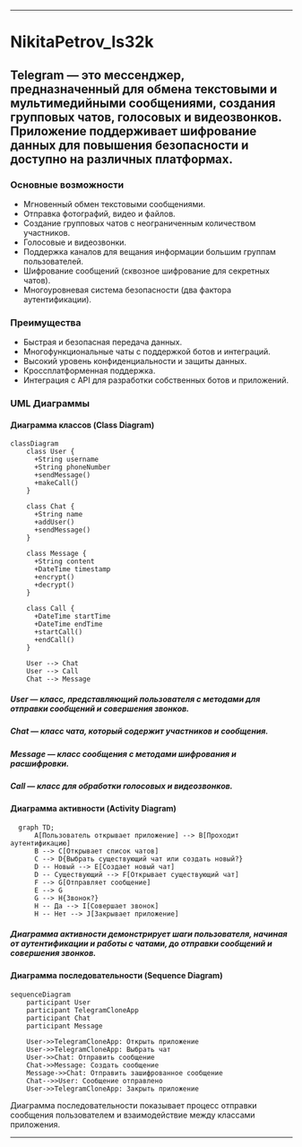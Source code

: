 _______________________________________________________
# NikitaPetrov_Is32k

## Telegram — это мессенджер, предназначенный для обмена текстовыми и мультимедийными сообщениями, создания групповых чатов, голосовых и видеозвонков. Приложение поддерживает шифрование данных для повышения безопасности и доступно на различных платформах.

### Основные возможности
- Мгновенный обмен текстовыми сообщениями.
- Отправка фотографий, видео и файлов.
- Создание групповых чатов с неограниченным количеством участников.
- Голосовые и видеозвонки.
- Поддержка каналов для вещания информации большим группам пользователей.
- Шифрование сообщений (сквозное шифрование для секретных чатов).
- Многоуровневая система безопасности (два фактора аутентификации).
### Преимущества
- Быстрая и безопасная передача данных.
- Многофункциональные чаты с поддержкой ботов и интеграций.
- Высокий уровень конфиденциальности и защиты данных.
- Кроссплатформенная поддержка.
- Интеграция с API для разработки собственных ботов и приложений.
### UML Диаграммы
#### Диаграмма классов (Class Diagram)
```mermaid
classDiagram
    class User {
      +String username
      +String phoneNumber
      +sendMessage()
      +makeCall()
    }

    class Chat {
      +String name
      +addUser()
      +sendMessage()
    }

    class Message {
      +String content
      +DateTime timestamp
      +encrypt()
      +decrypt()
    }

    class Call {
      +DateTime startTime
      +DateTime endTime
      +startCall()
      +endCall()
    }

    User --> Chat
    User --> Call
    Chat --> Message
```
##### User — класс, представляющий пользователя с методами для отправки сообщений и совершения звонков.
##### Chat — класс чата, который содержит участников и сообщения.
##### Message — класс сообщения с методами шифрования и расшифровки.
##### Call — класс для обработки голосовых и видеозвонков.
#### Диаграмма активности (Activity Diagram)
```mermaid
  graph TD;
      A[Пользователь открывает приложение] --> B[Проходит аутентификацию]
      B --> C[Открывает список чатов]
      C --> D{Выбрать существующий чат или создать новый?}
      D -- Новый --> E[Создает новый чат]
      D -- Существующий --> F[Открывает существующий чат]
      F --> G[Отправляет сообщение]
      E --> G
      G --> H{Звонок?}
      H -- Да --> I[Совершает звонок]
      H -- Нет --> J[Закрывает приложение]
```
##### Диаграмма активности демонстрирует шаги пользователя, начиная от аутентификации и работы с чатами, до отправки сообщений и совершения звонков.
#### Диаграмма последовательности (Sequence Diagram)
```mermaid
sequenceDiagram
    participant User
    participant TelegramCloneApp
    participant Chat
    participant Message

    User->>TelegramCloneApp: Открыть приложение
    User->>TelegramCloneApp: Выбрать чат
    User->>Chat: Отправить сообщение
    Chat->>Message: Создать сообщение
    Message->>Chat: Отправить зашифрованное сообщение
    Chat-->>User: Сообщение отправлено
    User->>TelegramCloneApp: Закрыть приложение
```
Диаграмма последовательности показывает процесс отправки сообщения пользователем и взаимодействие между классами приложения.

_______________________________________________________
